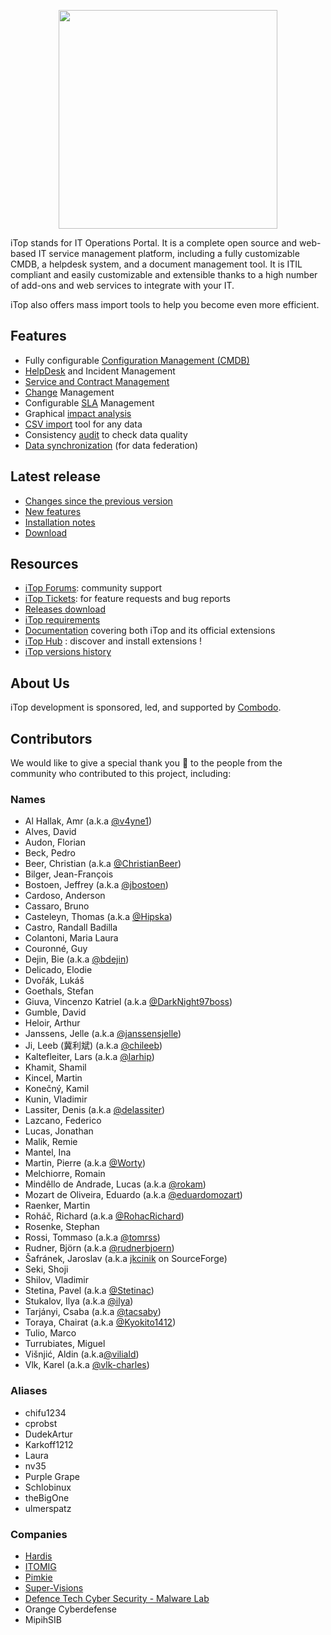<p align="center"><a href="https://www.combodo.com/itop-193" target="_blank">
    <img src="https://www.combodo.com/logos/logo-itop-baseline.svg" width=350>
</a></p>


iTop stands for IT Operations Portal. It is a complete open source and web-based IT service management platform, including a fully customizable CMDB, a helpdesk system, and a document management tool. It is ITIL compliant and easily customizable and extensible thanks to a high number of add-ons and web services to integrate with your IT.

iTop also offers mass import tools to help you become even more efficient.

## Features
- Fully configurable [Configuration Management (CMDB)][10]
- [HelpDesk][11] and Incident Management
- [Service and Contract Management][12]
- [Change][13] Management
- Configurable [SLA][14] Management
- Graphical [impact analysis][15]
- [CSV import][16] tool for any data
- Consistency [audit][17] to check data quality
- [Data synchronization][18] (for data federation)


## Latest release

 - [Changes since the previous version][62]
 - [New features][63]
 - [Installation notes][64]
 - [Download][65]

[62]: https://www.itophub.io/wiki/page?id=latest:release:change_log
[63]: https://www.itophub.io/wiki/page?id=latest:release:start
[64]: https://www.itophub.io/wiki/page?id=latest:install:start
[65]: https://sourceforge.net/projects/itop/files/latest/download


## Resources

 - [iTop Forums][1]: community support
 - [iTop Tickets][2]: for feature requests and bug reports
 - [Releases download][3]
 - [iTop requirements][4]
 - [Documentation][5] covering both iTop and its official extensions
 - [iTop Hub][6] : discover and install extensions !
 - [iTop versions history][7]


[1]: https://sourceforge.net/p/itop/discussion/
[2]: https://sourceforge.net/p/itop/tickets/
[3]: https://sourceforge.net/projects/itop/files/itop/
[4]: https://www.itophub.io/wiki/page?id=latest:install:requirements
[5]: https://www.itophub.io/wiki
[6]: https://store.itophub.io/en_US/
[7]: .doc/itop-version-history.md

[10]: https://www.itophub.io/wiki/page?id=latest%3Adatamodel%3Astart#configuration_management_cmdb
[11]: https://www.itophub.io/wiki/page?id=latest%3Adatamodel%3Astart#ticketing
[12]: https://www.itophub.io/wiki/page?id=latest%3Adatamodel%3Astart#service_management
[13]: https://www.itophub.io/wiki/page?id=latest%3Adatamodel%3Astart#change_management
[14]: https://www.itophub.io/wiki/page?id=latest%3Aimplementation%3Astart#service_level_agreements_and_targets
[15]: https://www.itophub.io/wiki/page?id=latest%3Auser%3Aactions#relations
[16]: https://www.itophub.io/wiki/page?id=latest%3Auser%3Abulk_modify#uploading_data
[17]: https://www.itophub.io/wiki/page?id=latest%3Aadmin%3Aaudit
[18]: https://www.itophub.io/wiki/page?id=latest%3Aadvancedtopics%3Adata_synchro_overview



## About Us

iTop development is sponsored, led, and supported by [Combodo][0].

[0]: https://www.combodo.com


## Contributors

We would like to give a special thank you 🤗 to the people from the community who contributed to this project, including:

### Names

- Al Hallak, Amr (a.k.a [@v4yne1](https://github.com/v4yne1))
- Alves, David
- Audon, Florian
- Beck, Pedro
- Beer, Christian (a.k.a [@ChristianBeer](https://www.github.com/ChristianBeer))
- Bilger, Jean-François
- Bostoen, Jeffrey (a.k.a [@jbostoen](https://www.github.com/jbostoen))
- Cardoso, Anderson
- Cassaro, Bruno
- Casteleyn, Thomas (a.k.a [@Hipska](https://www.github.com/Hipska))
- Castro, Randall Badilla
- Colantoni, Maria Laura
- Couronné, Guy
- Dejin, Bie (a.k.a [@bdejin](https://github.com/bdejin))
- Delicado, Elodie
- Dvořák, Lukáš
- Goethals, Stefan
- Giuva, Vincenzo Katriel (a.k.a [@DarkNight97boss](https://github.com/DarkNight97boss))
- Gumble, David
- Heloir, Arthur 
- Janssens, Jelle (a.k.a [@janssensjelle](https://github.com/janssensjelle))
- Ji, Leeb (冀利斌) (a.k.a [@chileeb](https://github.com/chileeb))
- Kaltefleiter, Lars (a.k.a [@larhip](https://www.github.com/larhip))
- Khamit, Shamil
- Kincel, Martin
- Konečný, Kamil
- Kunin, Vladimir
- Lassiter, Denis (a.k.a [@delassiter](https://github.com/delassiter))
- Lazcano, Federico
- Lucas, Jonathan
- Malik, Remie
- Mantel, Ina 
- Martin, Pierre (a.k.a [@Worty](https://github.com/worty-syn))
- Melchiorre, Romain
- Mindêllo de Andrade, Lucas (a.k.a [@rokam](https://www.github.com/rokam))
- Mozart de Oliveira, Eduardo (a.k.a [@eduardomozart](https://github.com/eduardomozart))
- Raenker, Martin
- Roháč, Richard (a.k.a [@RohacRichard](https://github.com/RohacRichard))
- Rosenke, Stephan
- Rossi, Tommaso (a.k.a [@tomrss](https://www.github.com/tomrss))
- Rudner, Björn (a.k.a [@rudnerbjoern](https://github.com/rudnerbjoern))
- Šafránek, Jaroslav (a.k.a [jkcinik](https://sourceforge.net/u/jkcinik/profile/) on SourceForge)
- Seki, Shoji
- Shilov, Vladimir
- Stetina, Pavel (a.k.a [@Stetinac](https://github.com/Stetinac))
- Stukalov, Ilya (a.k.a [@ilya](https://www.github.com/ilya-stukalov))
- Tarjányi, Csaba (a.k.a [@tacsaby](https://github.com/tacsaby))
- Toraya, Chairat (a.k.a [@Kyokito1412](https://github.com/Kyokito1412))
- Tulio, Marco
- Turrubiates, Miguel
- Višnjić, Aldin (a.k.a[@viliald](https://github.com/viliald))
- Vlk, Karel (a.k.a [@vlk-charles](https://www.github.com/vlk-charles))

### Aliases

- chifu1234
- cprobst
- DudekArtur
- Karkoff1212
- Laura
- nv35
- Purple Grape
- Schlobinux
- theBigOne
- ulmerspatz

### Companies

- [Hardis](https://www.hardis-group.com/)
- [ITOMIG](https://www.itomig.de/)
- [Pimkie](https://www.pimkie.com/)
- [Super-Visions](https://www.super-visions.com/)
- [Defence Tech Cyber Security - Malware Lab](https://github.com/DefenceTechSecurity)
- Orange Cyberdefense
- MipihSIB
